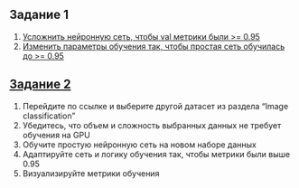 ## Задание 1

1. [Усложнить нейронную сеть, чтобы val метрики были >= 0.95](https://github.com/CepbluKot/image_processing/blob/master/practice4/dz1_1.ipynb) <br />
2. [Изменить параметры обучения так, чтобы простая сеть обучилась до >= 0.95](https://github.com/CepbluKot/image_processing/blob/master/practice4/dz1_2.ipynb) <br />


## [Задание 2](https://github.com/CepbluKot/image_processing/blob/master/practice4/dz2.ipynb)

1. Перейдите по ссылке и выберите другой датасет из раздела “Image classification” <br />
2. Убедитесь, что объем и сложность выбранных данных не требует обучения на GPU <br />
3. Обучите простую нейронную сеть на новом наборе данных <br />
4. Адаптируйте сеть и логику обучения так, чтобы метрики были выше 0.95 <br />
5. Визуализируйте метрики обучения 
